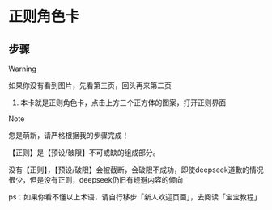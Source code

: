 # 正则角色卡

## 步骤

> [!WARNING]
>
> 如果你没有看到图片，先看第三页，回头再来第二页

1. 本卡就是正则角色卡，点击上方三个正方体的图案，打开正则界面

> [!NOTE]
>
> 您是萌新，请严格根据我的步骤完成！
>
> 【正则】是【预设/破限】不可或缺的组成部分。
>
> 没有【正则】，【预设/破限】会被截断，会破限不成功，即使deepseek道歉的情况很少，但是没有正则，deepseek仍旧有规避内容的倾向
>
> ps：如果你看不懂以上术语，请自行移步「新人欢迎页面」，去阅读「宝宝教程」
